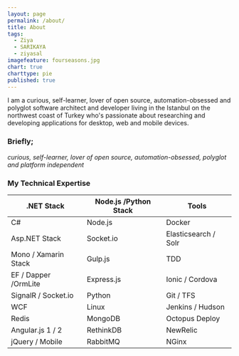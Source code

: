 ```yaml
---
layout: page
permalink: /about/
title: About
tags: 
  - Ziya
  - SARIKAYA
  - ziyasal
imagefeature: fourseasons.jpg
chart: true
charttype: pie
published: true
---
```

I am a curious, self-learner, lover of open source, automation-obsessed and polyglot software architect and developer living in the Istanbul on the northwest coast of Turkey who's passionate about researching and developing applications for desktop, web and mobile devices.

### Briefly;
_curious, self-learner, lover of open source, automation-obsessed, polyglot and platform independent_

### My Technical Expertise  

| .NET Stack           	| Node.js /Python Stack 	| Tools                	|
|----------------------	|-----------------------	|----------------------	|
| C#                   	| Node.js               	| Docker               	|
| Asp.NET Stack        	| Socket.io             	| Elasticsearch / Solr 	|
| Mono / Xamarin Stack 	| Gulp.js               	| TDD                  	|
| EF / Dapper /OrmLite 	| Express.js            	| Ionic / Cordova      	|
| SignalR / Socket.io  	| Python                	| Git / TFS            	|
| WCF                  	| Linux                 	| Jenkins / Hudson     	|
| Redis                	| MongoDB               	| Octopus Deploy       	|
| Angular.js 1 / 2     	| RethinkDB             	| NewRelic             	|
| jQuery / Mobile      	| RabbitMQ              	| NGinx                	|
